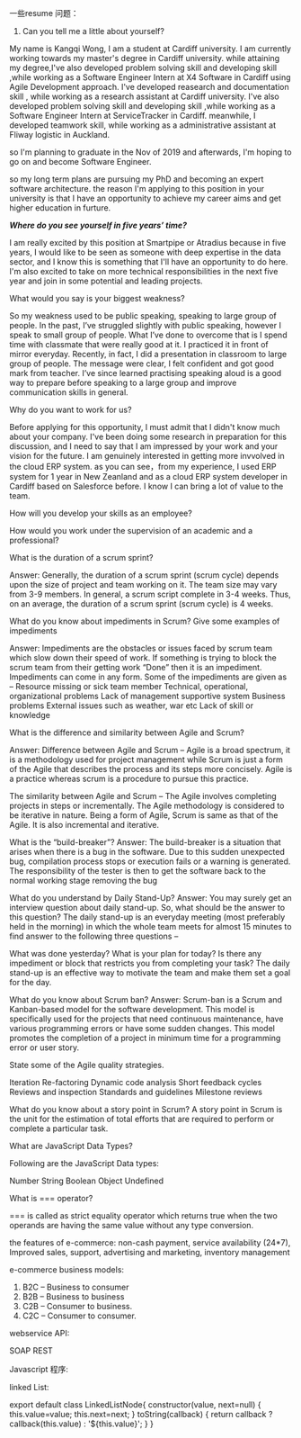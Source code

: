 一些resume 问题：

1. Can you tell me a little about yourself?

My name is Kangqi Wong, I am a student at Cardiff university. I am currently working towards my master's degree in Cardiff university. while attaining my degree,I've also developed problem solving skill and developing skill ,while working as a Software Engineer Intern at X4 Software in Cardiff using Agile Development approach. I've developed reasearch and documentation skill , while working as a research assistant at Cardiff university. I've also developed problem solving skill and developing skill ,while working as a Software Engineer Intern at ServiceTracker in Cardiff. meanwhile, I developed teamwork skill, while working as a administrative assistant at Fliway logistic in Auckland.

so I'm planning to graduate in the Nov of 2019 and afterwards, I'm hoping to go on and become Software Engineer.

so my long term plans are pursuing my PhD and becoming an expert software architecture. the reason I'm applying to this position in your university is that I have an opportunity to achieve my career aims and get higher education in furture.



***Where do you see yourself in five years’ time?***


I am really excited by this position at Smartpipe or  Atradius because in five years, I would like to be seen as someone with deep expertise in the data sector, and I know this is something that I'll have an opportunity to do here. I'm also excited to take on more technical responsibilities in the next five year and  join in some potential and leading projects.


What would you say is your biggest weakness?

So my weakness used to be public speaking, speaking to large group of people. In the past, I’ve struggled slightly with public speaking, however I speak to small group of people.
What I’ve done to overcome that is I spend time with classmate that were really good at it. I practiced it in front of mirror everyday.
Recently, in fact, I did a presentation in classroom to large group of people. The message were clear, I felt confident and got good mark from teacher. I’ve since learned  practising speaking aloud is a good way to prepare before speaking to a large group and improve communication skills in general.




Why do you want to work for us?  

Before applying for this opportunity, I must admit that I didn't know much about your company. I've been doing some research in preparation for this discussion, and I need to say that I am impressed by your work and your vision for the future. I am genuinely interested in getting more invvolved in the cloud ERP system. as you can see，from my experience, I used ERP system for 1 year in New Zeanland and as a cloud ERP system developer in Cardiff based on Salesforce before. I know I can bring a lot of value to the team.


How will you develop your skills as an employee?  


How would you work under the supervision of an academic and a professional?



What is the duration of a scrum sprint?

Answer: Generally, the duration of a scrum sprint (scrum cycle) depends upon the size of project and team working on it. The team size may vary from 3-9 members. In general, a scrum script complete in 3-4 weeks. Thus, on an average, the duration of a scrum sprint (scrum cycle) is 4 weeks.

What do you know about impediments in Scrum? Give some examples of impediments

Answer: Impediments are the obstacles or issues faced by scrum team which slow down their speed of work. If something is trying to block the scrum team from their getting work “Done” then it is an impediment. Impediments can come in any form. Some of the impediments are given as –
Resource missing or sick team member
Technical, operational, organizational problems
Lack of management supportive system
Business problems
External issues such as weather, war etc
Lack of skill or knowledge

What is the difference and similarity between Agile and Scrum?

Answer: Difference between Agile and Scrum – Agile is a broad spectrum, it is a methodology used for project management while Scrum is just a form of the Agile that describes the process and its steps more concisely. Agile is a practice whereas scrum is a procedure to pursue this practice.

The similarity between Agile and Scrum – The Agile involves completing projects in steps or incrementally. The Agile methodology is considered to be iterative in nature. Being a form of Agile, Scrum is same as that of the Agile. It is also incremental and iterative.

What is the “build-breaker”?
Answer: The build-breaker is a situation that arises when there is a bug in the software. Due to this sudden unexpected bug, compilation process stops or execution fails or a warning is generated. The responsibility of the tester is then to get the software back to the normal working stage removing the bug

What do you understand by Daily Stand-Up?
Answer: You may surely get an interview question about daily stand-up. So, what should be the answer to this question? The daily stand-up is an everyday meeting (most preferably held in the morning) in which the whole team meets for almost 15 minutes to find answer to the following three questions –

What was done yesterday?
What is your plan for today?
Is there any impediment or block that restricts you from completing your task?
The daily stand-up is an effective way to motivate the team and make them set a goal for the day.


 What do you know about Scrum ban?
Answer: Scrum-ban is a Scrum and Kanban-based model for the software development. This model is specifically used for the projects that need continuous maintenance, have various programming errors or have some sudden changes. This model promotes the completion of a project in minimum time for a programming error or user story.


State some of the Agile quality strategies.

Iteration
Re-factoring
Dynamic code analysis
Short feedback cycles
Reviews and inspection
Standards and guidelines
Milestone reviews


What do you know about a story point in Scrum?
A story point in Scrum is the unit for the estimation of total efforts that are required to perform or complete a particular task.


What are JavaScript Data Types?

Following are the JavaScript Data types:

Number
String
Boolean
Object
Undefined

What is === operator?

=== is called as strict equality operator which returns true when the two operands are having the same value without any type conversion.


the features of e-commerce:
non-cash payment, service availability (24*7), Improved sales, support, advertising and marketing, inventory management


e-commerce business models:
1. B2C – Business to consumer
2. B2B – Business to business
3. C2B – Consumer to business.
4. C2C – Consumer to consumer.


webservice API:

SOAP
REST


Javascript 程序:

linked List:

export default class LinkedListNode{
	constructor(value, next=null) {
	this.value=value;
	this.next=next;
}
	toString(callback) {
		return callback ? callback(this.value) : '${this.value}';
}
}


